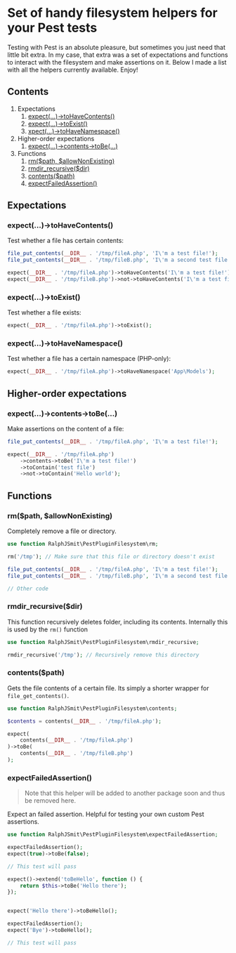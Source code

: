 # Set of handy filesystem helpers for your Pest tests

Testing with Pest is an absolute pleasure, but sometimes you just need that little bit extra. In my case, that extra was a set of expectations and functions to interact with the filesystem and make assertions on it. Below I made a list with all the helpers currently available. Enjoy!

## Contents

1. Expectations
    1. [expect(...)->toHaveContents()](expect-tohavecontents)
    2. [expect(...)->toExist()](#expect-toexist)
    3. [xpect(...)->toHaveNamespace()](#expect-tohavenamespace)
2. Higher-order expectations
    1. [expect(...)->contents->toBe(...)](#expect-contents-tobe)
3. Functions
    1. [rm($path, $allowNonExisting)](#rmpath-allownonexisting)
    2. [rmdir_recursive($dir)](#rmdir_recursivedir)
    3. [contents($path)](#contentspath)
    4. [expectFailedAssertion()](#expectfailedassertion)

## Expectations

### expect(...)->toHaveContents()

Test whether a file has certain contents:

```php
file_put_contents(__DIR__ . '/tmp/fileA.php', 'I\'m a test file!');
file_put_contents(__DIR__ . '/tmp/fileB.php', 'I\'m a second test file!');

expect(__DIR__ . '/tmp/fileA.php')->toHaveContents('I\'m a test file!');
expect(__DIR__ . '/tmp/fileB.php')->not->toHaveContents('I\'m a test file!');
```

### expect(...)->toExist()

Test whether a file exists:

```php
expect(__DIR__ . '/tmp/fileA.php')->toExist();
```

### expect(...)->toHaveNamespace()

Test whether a file has a certain namespace (PHP-only):

```php
expect(__DIR__ . '/tmp/fileA.php')->toHaveNamespace('App\Models');
```

## Higher-order expectations

### expect(...)->contents->toBe(...)

Make assertions on the content of a file:

```php
file_put_contents(__DIR__ . '/tmp/fileA.php', 'I\'m a test file!');

expect(__DIR__ . '/tmp/fileA.php')
    ->contents->toBe('I\'m a test file!')
    ->toContain('test file')
    ->not->toContain('Hello world');
```

## Functions

### rm($path, $allowNonExisting)

Completely remove a file or directory.

```php
use function RalphJSmit\PestPluginFilesystem\rm;

rm('/tmp'); // Make sure that this file or directory doesn't exist

file_put_contents(__DIR__ . '/tmp/fileA.php', 'I\'m a test file!');
file_put_contents(__DIR__ . '/tmp/fileB.php', 'I\'m a second test file!');

// Other code
```

### rmdir_recursive($dir)

This function recursively deletes folder, including its contents. Internally this is used by the `rm()` function

```php
use function RalphJSmit\PestPluginFilesystem\rmdir_recursive;

rmdir_recursive('/tmp'); // Recursively remove this directory
```

### contents($path)

Gets the file contents of a certain file. Its simply a shorter wrapper for `file_get_contents()`.

```php
use function RalphJSmit\PestPluginFilesystem\contents;

$contents = contents(__DIR__ . '/tmp/fileA.php');

expect(
    contents(__DIR__ . '/tmp/fileA.php')
)->toBe(
    contents(__DIR__ . '/tmp/fileB.php')
);
```

### expectFailedAssertion()

> Note that this helper will be added to another package soon and thus be removed here.

Expect an failed assertion. Helpful for testing your own custom Pest assertions.

```php
use function RalphJSmit\PestPluginFilesystem\expectFailedAssertion;

expectFailedAssertion();
expect(true)->toBe(false);

// This test will pass
```

```php
expect()->extend('toBeHello', function () {
    return $this->toBe('Hello there');
});


expect('Hello there')->toBeHello();

expectFailedAssertion();
expect('Bye')->toBeHello();

// This test will pass
```
